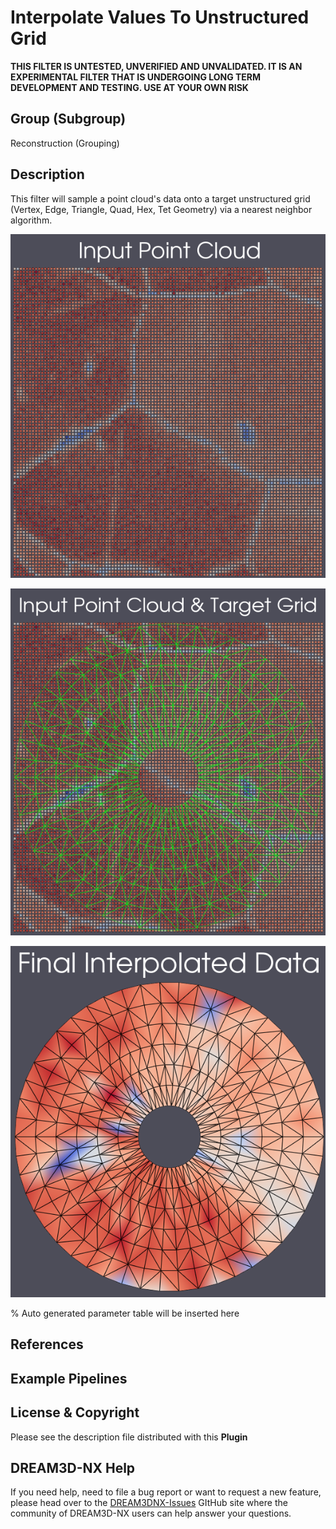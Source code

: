 # Interpolate Values To Unstructured Grid

**THIS FILTER IS UNTESTED, UNVERIFIED AND UNVALIDATED. IT IS AN EXPERIMENTAL FILTER THAT IS UNDERGOING LONG TERM DEVELOPMENT
AND TESTING. USE AT YOUR OWN RISK**

## Group (Subgroup)

Reconstruction (Grouping)

## Description

This filter will sample a point cloud's data onto a target unstructured grid (Vertex, Edge, Triangle, Quad, Hex, Tet Geometry) via a nearest neighbor algorithm.

![Initial Input Point Cloud](Images/InterpolateValuesToUnstructuredGridFilter_1.png)

![Input Point Cloud with target unstructured grid](Images/InterpolateValuesToUnstructuredGridFilter_2.png)

![Final data assigned to the target unstructured grid](Images/InterpolateValuesToUnstructuredGridFilter_3.png)

% Auto generated parameter table will be inserted here

## References

## Example Pipelines

## License & Copyright

Please see the description file distributed with this **Plugin**

## DREAM3D-NX Help

If you need help, need to file a bug report or want to request a new feature, please head over to the [DREAM3DNX-Issues](https://github.com/BlueQuartzSoftware/DREAM3DNX-Issues/discussions) GItHub site where the community of DREAM3D-NX users can help answer your questions.
